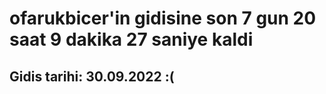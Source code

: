 # ofarukbicer'in gidisine son 7 gun 20 saat 9 dakika 27 saniye kaldi

## Gidis tarihi: 30.09.2022 :(